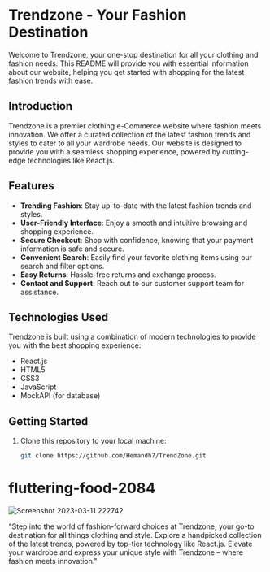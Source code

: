 # Trendzone - Your Fashion Destination

Welcome to Trendzone, your one-stop destination for all your clothing and fashion needs. This README will provide you with essential information about our website, helping you get started with shopping for the latest fashion trends with ease.



## Introduction

Trendzone is a premier clothing e-Commerce website where fashion meets innovation. We offer a curated collection of the latest fashion trends and styles to cater to all your wardrobe needs. Our website is designed to provide you with a seamless shopping experience, powered by cutting-edge technologies like React.js.

## Features

- **Trending Fashion**: Stay up-to-date with the latest fashion trends and styles.
- **User-Friendly Interface**: Enjoy a smooth and intuitive browsing and shopping experience.
- **Secure Checkout**: Shop with confidence, knowing that your payment information is safe and secure.
- **Convenient Search**: Easily find your favorite clothing items using our search and filter options.
- **Easy Returns**: Hassle-free returns and exchange process.
- **Contact and Support**: Reach out to our customer support team for assistance.

## Technologies Used

Trendzone is built using a combination of modern technologies to provide you with the best shopping experience:

- React.js
- HTML5
- CSS3
- JavaScript
- MockAPI (for database)

## Getting Started

1. Clone this repository to your local machine:

   ```bash
   git clone https://github.com/Hemandh7/TrendZone.git

# fluttering-food-2084

![Screenshot 2023-03-11 222742](https://github.com/Hemandh7/fluttering-food-2084/assets/112857752/b6f6ffbb-f10c-41f2-a0d8-85a9ba7ecf03)


 "Step into the world of fashion-forward choices at Trendzone, your go-to destination for all things clothing and style. Explore a handpicked collection of the latest trends, powered by top-tier technology like React.js. Elevate your wardrobe and express your unique style with Trendzone – where fashion meets innovation."


